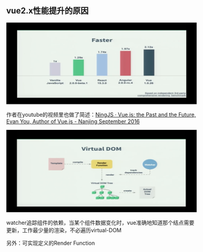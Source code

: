 ## vue2.x性能提升的原因

![](https://github.com/wenguang/startup/blob/master/imgs/vue-faster.png?raw=true)



作者在youtube的视频里也做了简述：[NingJS · Vue.js: the Past and the Future, Evan You, Author of Vue.js - Nanjing September 2016](https://www.youtube.com/watch?v=EiTORdpGqns) 



![](https://github.com/wenguang/startup/blob/master/imgs/vue-virtual-dom.png?raw=true)



watcher追踪组件的依赖，当某个组件数据变化时，vue准确地知道那个结点需要更新，工作最少量的渲染，不必遍历virtual-DOM



另外：可实现定义的Render Function